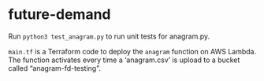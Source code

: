 # future-demand

Run `python3 test_anagram.py` to run unit tests for anagram.py.

`main.tf` is a Terraform code to deploy the `anagram` function on AWS Lambda.
The function activates every time a ‘anagram.csv’ is upload
to a bucket called “anagram-fd-testing”.
